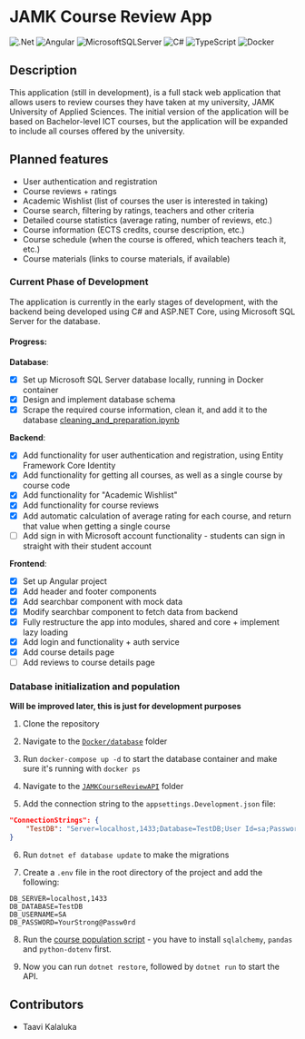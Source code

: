 # JAMK Course Review App

![.Net](https://img.shields.io/badge/.NET-5C2D91?style=for-the-badge&logo=.net&logoColor=white)
![Angular](https://img.shields.io/badge/angular-%23DD0031.svg?style=for-the-badge&logo=angular&logoColor=white)
![MicrosoftSQLServer](https://img.shields.io/badge/Microsoft%20SQL%20Server-CC2927?style=for-the-badge&logo=microsoft%20sql%20server&logoColor=white)
![C#](https://img.shields.io/badge/c%23-%23239120.svg?style=for-the-badge&logo=csharp&logoColor=white)
![TypeScript](https://img.shields.io/badge/typescript-%23007ACC.svg?style=for-the-badge&logo=typescript&logoColor=white)
![Docker](https://img.shields.io/badge/docker-%230db7ed.svg?style=for-the-badge&logo=docker&logoColor=white)

## Description

This application (still in development), is a full stack web application that allows users to review courses they have taken at my university, JAMK University of Applied Sciences. The initial version of the application will be based on Bachelor-level ICT courses, but the application will be expanded to include all courses offered by the university.

## Planned features

-   User authentication and registration
-   Course reviews + ratings
-   Academic Wishlist (list of courses the user is interested in taking)
-   Course search, filtering by ratings, teachers and other criteria
-   Detailed course statistics (average rating, number of reviews, etc.)
-   Course information (ECTS credits, course description, etc.)
-   Course schedule (when the course is offered, which teachers teach it, etc.)
-   Course materials (links to course materials, if available)

### Current Phase of Development

The application is currently in the early stages of development, with the backend being developed using C# and ASP.NET Core, using Microsoft SQL Server for the database.

#### Progress:

**Database**:

-   [x] Set up Microsoft SQL Server database locally, running in Docker container
-   [x] Design and implement database schema
-   [x] Scrape the required course information, clean it, and add it to the database [cleaning_and_preparation.ipynb](./data/cleaning_and_preparation.ipynb)

**Backend**:

-   [x] Add functionality for user authentication and registration, using Entity Framework Core Identity
-   [x] Add functionality for getting all courses, as well as a single course by course code
-   [x] Add functionality for "Academic Wishlist"
-   [x] Add functionality for course reviews
-   [x] Add automatic calculation of average rating for each course, and return that value when getting a single course
-   [ ] Add sign in with Microsoft account functionality - students can sign in straight with their student account

**Frontend**:

-   [x] Set up Angular project
-   [x] Add header and footer components
-   [x] Add searchbar component with mock data
-   [x] Modify searchbar component to fetch data from backend
-   [x] Fully restructure the app into modules, shared and core + implement lazy loading
-   [x] Add login and functionality + auth service
-   [x] Add course details page
-   [ ] Add reviews to course details page

### Database initialization and population

**Will be improved later, this is just for development purposes**

1. Clone the repository

2. Navigate to the [`Docker/database`](./Docker/database/) folder

3. Run `docker-compose up -d` to start the database container and make sure it's running with `docker ps`

4. Navigate to the [`JAMKCourseReviewAPI`](./JAMKCourseReviewAPI/) folder

5. Add the connection string to the `appsettings.Development.json` file:

```json
"ConnectionStrings": {
    "TestDB": "Server=localhost,1433;Database=TestDB;User Id=sa;Password=YourStrong@Passw0rd;"
}
```

6. Run `dotnet ef database update` to make the migrations

7. Create a `.env` file in the root directory of the project and add the following:

```
DB_SERVER=localhost,1433
DB_DATABASE=TestDB
DB_USERNAME=SA
DB_PASSWORD=YourStrong@Passw0rd
```

8. Run the [course population script](./scripts/populate_courses.py) - you have to install `sqlalchemy`, `pandas` and `python-dotenv` first.

9. Now you can run `dotnet restore`, followed by `dotnet run` to start the API.

## Contributors

-   Taavi Kalaluka
